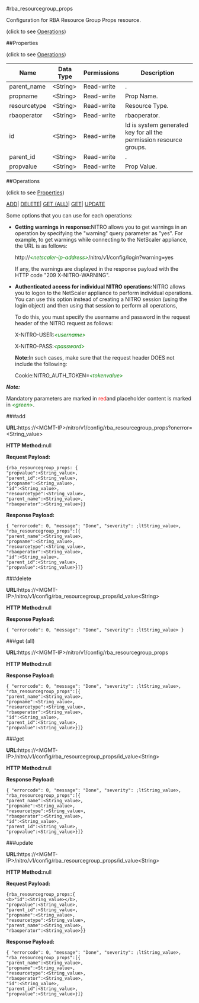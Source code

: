 #rba_resourcegroup_props



Configuration for RBA Resource Group Props resource.

<span>(click to see [Operations](#operations))</span>



##Properties 

<span>(click to see [Operations](#operations))</span>





<table><thead><tr><th>Name</th><th>Data Type</th><th>Permissions</th><th>Description</th></tr></thead><tbody><tr><td>parent_name</td><td>&lt;String></td><td>Read-write</td><td>.</td></tr><tr><td>propname</td><td>&lt;String></td><td>Read-write</td><td>Prop Name.</td></tr><tr><td>resourcetype</td><td>&lt;String></td><td>Read-write</td><td>Resource Type.</td></tr><tr><td>rbaoperator</td><td>&lt;String></td><td>Read-write</td><td>rbaoperator.</td></tr><tr><td>id</td><td>&lt;String></td><td>Read-write</td><td>Id is system generated key for all the permission resource groups.</td></tr><tr><td>parent_id</td><td>&lt;String></td><td>Read-write</td><td>.</td></tr><tr><td>propvalue</td><td>&lt;String></td><td>Read-write</td><td>Prop Value.</td></tr></tbody></table>

##Operations 

<span>(click to see [Properties](#properties))</span>





[ADD](#all)| [DELETE](#delete)| [GET (ALL)](#get-all)| [GET](#get)| [UPDATE](#update)





Some options that you can use for each operations:

<ul><li><p><b>Getting warnings in response:</b>NITRO allows you to get warnings in an operation by specifying the "warning" query parameter as "yes". For example, to get warnings while connecting to the NetScaler appliance, the URL is as follows:</p><p>http://<span style="color:green;font-style:italic;">&lt;netscaler-ip-address&gt;</span>/nitro/v1/config/login?warning=yes</p><p>If any, the warnings are displayed in the response payload with the HTTP code "209 X-NITRO-WARNING".</p></li><li><p><b>Authenticated access for individual NITRO operations:</b>NITRO allows you to logon to the NetScaler appliance to perform individual operations. You can use this option instead of creating a NITRO session (using the login object) and then using that session to perform all operations,</p><p>To do this, you must specify the username and password in the request header of the NITRO request as follows:</p><p>X-NITRO-USER:<span style="color:green;font-style:italic;">&lt;username&gt;</span></p><p>X-NITRO-PASS:<span style="color:green;font-style:italic;">&lt;password&gt;</span></p><p><b>Note:</b>In such cases, make sure that the request header DOES not include the following:</p><p>Cookie:NITRO_AUTH_TOKEN=<span style="color:green;font-style:italic;">&lt;tokenvalue&gt;</span></p></li></ul>







***Note:*** 

Mandatory parameters are marked in <span style="color:#FF0000;">red</span>and placeholder content is marked in <span style="color:green;font-style:italic">&lt;green&gt;</span>.



###add







<b>URL:</b>https://&lt;MGMT-IP&gt;/nitro/v1/config/rba_resourcegroup_props?onerror=&lt;String_value&gt;

<b>HTTP Method:</b>null

<b>Request Payload: </b>
```
{rba_resourcegroup_props: {
"propvalue":<String_value>,
"parent_id":<String_value>,
"propname":<String_value>,
"id":<String_value>,
"resourcetype":<String_value>,
"parent_name":<String_value>,
"rbaoperator":<String_value>}}
```

<b>Response Payload: </b>
```
{ "errorcode": 0, "message": "Done", "severity": ;ltString_value>, "rba_resourcegroup_props":[{
"parent_name":<String_value>,
"propname":<String_value>,
"resourcetype":<String_value>,
"rbaoperator":<String_value>,
"id":<String_value>,
"parent_id":<String_value>,
"propvalue":<String_value>}]}
```







###delete







<b>URL:</b>https://&lt;MGMT-IP&gt;/nitro/v1/config/rba_resourcegroup_props/id_value&lt;String&gt;

<b>HTTP Method:</b>null

<b>Response Payload: </b>
```
{ "errorcode": 0, "message": "Done", "severity": ;ltString_value> }
```







###get (all)







<b>URL:</b>https://&lt;MGMT-IP&gt;/nitro/v1/config/rba_resourcegroup_props

<b>HTTP Method:</b>null

<b>Response Payload: </b>
```
{ "errorcode": 0, "message": "Done", "severity": ;ltString_value>, "rba_resourcegroup_props":[{
"parent_name":<String_value>,
"propname":<String_value>,
"resourcetype":<String_value>,
"rbaoperator":<String_value>,
"id":<String_value>,
"parent_id":<String_value>,
"propvalue":<String_value>}]}
```







###get







<b>URL:</b>https://&lt;MGMT-IP&gt;/nitro/v1/config/rba_resourcegroup_props/id_value&lt;String&gt;

<b>HTTP Method:</b>null

<b>Response Payload: </b>
```
{ "errorcode": 0, "message": "Done", "severity": ;ltString_value>, "rba_resourcegroup_props":[{
"parent_name":<String_value>,
"propname":<String_value>,
"resourcetype":<String_value>,
"rbaoperator":<String_value>,
"id":<String_value>,
"parent_id":<String_value>,
"propvalue":<String_value>}]}
```







###update







<b>URL:</b>https://&lt;MGMT-IP&gt;/nitro/v1/config/rba_resourcegroup_props/id_value&lt;String&gt;

<b>HTTP Method:</b>null

<b>Request Payload: </b>
```
{rba_resourcegroup_props:{
<b>"id":<String_value></b>,
"propvalue":<String_value>,
"parent_id":<String_value>,
"propname":<String_value>,
"resourcetype":<String_value>,
"parent_name":<String_value>,
"rbaoperator":<String_value>}}
```

<b>Response Payload: </b>
```
{ "errorcode": 0, "message": "Done", "severity": ;ltString_value>, "rba_resourcegroup_props":[{
"parent_name":<String_value>,
"propname":<String_value>,
"resourcetype":<String_value>,
"rbaoperator":<String_value>,
"id":<String_value>,
"parent_id":<String_value>,
"propvalue":<String_value>}]}
```







